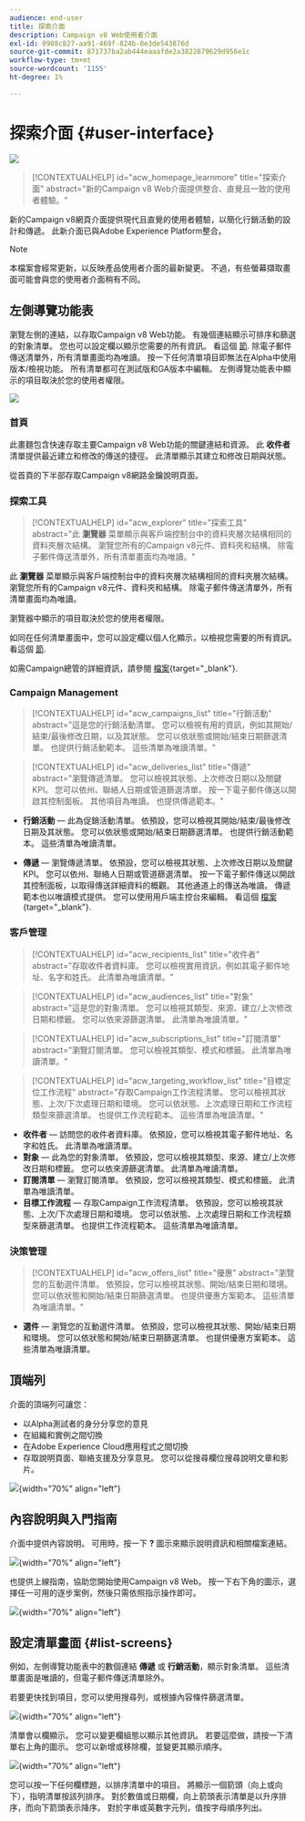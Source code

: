 ```yaml
---
audience: end-user
title: 探索介面
description: Campaign v8 Web使用者介面
exl-id: 0908c827-aa91-469f-824b-8e3de543876d
source-git-commit: 871737ba2ab444eaaafde2a3822879629d956e1c
workflow-type: tm+mt
source-wordcount: '1155'
ht-degree: 1%

---
```


# 探索介面 {#user-interface}

![](../assets/do-not-localize/badge.png)

>[!CONTEXTUALHELP]
>id="acw_homepage_learnmore"
>title="探索介面"
>abstract="新的Campaign v8 Web介面提供整合、直覺且一致的使用者體驗。"

新的Campaign v8網頁介面提供現代且直覺的使用者體驗，以簡化行銷活動的設計和傳遞。 此新介面已與Adobe Experience Platform整合。

<!--
Key concepts when browsing the user interface are common with Adobe Experience Platform. Refer to [Adobe Experience Platform documentation](https://experienceleague.adobe.com/docs/experience-platform/landing/platform-ui/ui-guide.html#adobe-experience-platform-ui-guide) for more details.
-->

>[!NOTE]
>
>本檔案會經常更新，以反映產品使用者介面的最新變更。 不過，有些螢幕擷取畫面可能會與您的使用者介面稍有不同。


<!--
* console + web interface (overview, why use each of them)
* web UI made up of read-only lists that can be configured, show how to add columns
-->

## 左側導覽功能表

瀏覽左側的連結，以存取Campaign v8 Web功能。 有幾個連結顯示可排序和篩選的對象清單。 您也可以設定欄以顯示您需要的所有資訊。 看這個 [節](#list-screens). 除電子郵件傳送清單外，所有清單畫面均為唯讀。 按一下任何清單項目即無法在Alpha中使用版本/檢視功能。 所有清單都可在測試版和GA版本中編輯。 左側導覽功能表中顯示的項目取決於您的使用者權限。

![](assets/home.png)

### 首頁

此畫麵包含快速存取主要Campaign v8 Web功能的關鍵連結和資源。 此 **收件者** 清單提供最近建立和修改的傳送的捷徑。 此清單顯示其建立和修改日期與狀態。

<!--
* Banner
* KPIs on email channel (cross-deliveries): open rate, delivery rate, etc
* Recent items
* Learning cards
-->

從首頁的下半部存取Campaign v8網路金鑰說明頁面。

<!--
show global KPIs, recent items + left menu to access features)
CONTROL PANEL not alpha
Global report not alpha
-->

### 探索工具

>[!CONTEXTUALHELP]
>id="acw_explorer"
>title="探索工具"
>abstract="此 **瀏覽器** 菜單顯示與客戶端控制台中的資料夾層次結構相同的資料夾層次結構。 瀏覽您所有的Campaign v8元件、資料夾和結構。 除電子郵件傳送清單外，所有清單畫面均為唯讀。"

此 **瀏覽器** 菜單顯示與客戶端控制台中的資料夾層次結構相同的資料夾層次結構。 瀏覽您所有的Campaign v8元件、資料夾和結構。 除電子郵件傳送清單外，所有清單畫面均為唯讀。

瀏覽器中顯示的項目取決於您的使用者權限。

如同在任何清單畫面中，您可以設定欄以個人化顯示，以檢視您需要的所有資訊。 看這個 [節](#list-screens).

如需Campaign總管的詳細資訊，請參閱 [檔案](https://experienceleague.adobe.com/docs/campaign/campaign-v8/new/ac-ui/campaign-ui.html#ac-explorer-ui){target="_blank"}.
<!--
Explorer' menu in web UI to navigate through console content: console navtree second view in addition to the left menu lists with filters. The Explorer gives the real folder hierarchy from the console. Make sure you find your deliveries in sub-folders. All lists can be accessed in read-only. No Create/Edit. You can configure lists (colums). All schema fields, linked tables are available. 

If you need to view your lists of recipients (age, gender), transactions or live transactional messages. To view each/edit -> console.

Navtree view depends on permissions (same as console).
-->

### Campaign Management

>[!CONTEXTUALHELP]
>id="acw_campaigns_list"
>title="行銷活動"
>abstract="這是您的行銷活動清單。 您可以檢視有用的資訊，例如其開始/結束/最後修改日期，以及其狀態。 您可以依狀態或開始/結束日期篩選清單。 也提供行銷活動範本。 這些清單為唯讀清單。"

>[!CONTEXTUALHELP]
>id="acw_deliveries_list"
>title="傳遞"
>abstract="瀏覽傳遞清單。 您可以檢視其狀態、上次修改日期以及關鍵KPI。 您可以依州、聯絡人日期或管道篩選清單。 按一下電子郵件傳送以開啟其控制面板。 其他項目為唯讀。 也提供傳遞範本。"

* **行銷活動**  — 此為促銷活動清單。 依預設，您可以檢視其開始/結束/最後修改日期及其狀態。 您可以依狀態或開始/結束日期篩選清單。 也提供行銷活動範本。 這些清單為唯讀清單。

* **傳遞**  — 瀏覽傳遞清單。 依預設，您可以檢視其狀態、上次修改日期以及關鍵KPI。 您可以依州、聯絡人日期或管道篩選清單。 按一下電子郵件傳送以開啟其控制面板，以取得傳送詳細資料的概觀。 其他通道上的傳送為唯讀。 傳遞範本也以唯讀模式提供。 您可以使用用戶端主控台來編輯。 看這個 [檔案](https://experienceleague.adobe.com/docs/campaign/campaign-v8/campaigns/send/create-templates.html){target="_blank"}.

### 客戶管理

>[!CONTEXTUALHELP]
>id="acw_recipients_list"
>title="收件者"
>abstract="存取收件者資料庫。 您可以檢視實用資訊，例如其電子郵件地址、名字和姓氏。 此清單為唯讀清單。"

>[!CONTEXTUALHELP]
>id="acw_audiences_list"
>title="對象"
>abstract="這是您的對象清單。 您可以檢視其類型、來源、建立/上次修改日期和標籤。 您可以依來源篩選清單。 此清單為唯讀清單。"

>[!CONTEXTUALHELP]
>id="acw_subscriptions_list"
>title="訂閱清單"
>abstract="瀏覽訂閱清單。 您可以檢視其類型、模式和標籤。 此清單為唯讀清單。"

>[!CONTEXTUALHELP]
>id="acw_targeting_workflow_list"
>title="目標定位工作流程"
>abstract="存取Campaign工作流程清單。 您可以檢視其狀態、上次/下次處理日期和環境。 您可以依狀態、上次處理日期和工作流程類型來篩選清單。 也提供工作流程範本。 這些清單為唯讀清單。"

* **收件者**  — 訪問您的收件者資料庫。 依預設，您可以檢視其電子郵件地址、名字和姓氏。 此清單為唯讀清單。
* **對象**  — 此為您的對象清單。 依預設，您可以檢視其類型、來源、建立/上次修改日期和標籤。 您可以依來源篩選清單。 此清單為唯讀清單。
* **訂閱清單**  — 瀏覽訂閱清單。 依預設，您可以檢視其類型、模式和標籤。 此清單為唯讀清單。
* **目標工作流程**  — 存取Campaign工作流程清單。 依預設，您可以檢視其狀態、上次/下次處理日期和環境。 您可以依狀態、上次處理日期和工作流程類型來篩選清單。 也提供工作流程範本。 這些清單為唯讀清單。

### 決策管理

>[!CONTEXTUALHELP]
>id="acw_offers_list"
>title="優惠"
>abstract="瀏覽您的互動選件清單。 依預設，您可以檢視其狀態、開始/結束日期和環境。 您可以依狀態和開始/結束日期篩選清單。 也提供優惠方案範本。 這些清單為唯讀清單。"

* **選件**  — 瀏覽您的互動選件清單。 依預設，您可以檢視其狀態、開始/結束日期和環境。 您可以依狀態和開始/結束日期篩選清單。 也提供優惠方案範本。 這些清單為唯讀清單。

## 頂端列

介面的頂端列可讓您：

* 以Alpha測試者的身分分享您的意見
* 在組織和實例之間切換
* 在Adobe Experience Cloud應用程式之間切換
* 存取說明頁面、聯絡支援及分享意見。 您可以從搜尋欄位搜尋說明文章和影片。

![](assets/unified-shell.png){width="70%" align="left"}
<!--
Org / Sub-org switcher to switch between instances. Only one for Alpha. Later: intermerdiate screen with Control Panel (beta). if v8 + ACS with one card per ACS instance. Maybe quickly explain the menu for Alpha?
-->

## 內容說明與入門指南

介面中提供內容說明。 可用時，按一下 **?** 圖示來顯示說明資訊和相關檔案連結。

![](assets/context-help.png){width="70%" align="left"}

也提供上線指南，協助您開始使用Campaign v8 Web。 按一下右下角的圖示，選擇任一可用的逐步案例，然後只需依照指示操作即可。

![](assets/onboarding.png){width="70%" align="left"}

## 設定清單畫面 {#list-screens}

例如，左側導覽功能表中的數個連結 **傳遞** 或 **行銷活動**，顯示對象清單。 這些清單畫面是唯讀的，但電子郵件傳送清單除外。

若要更快找到項目，您可以使用搜尋列，或根據內容條件篩選清單。

![](assets/filter.png){width="70%" align="left"}

清單會以欄顯示。 您可以變更欄組態以顯示其他資訊。 若要這麼做，請按一下清單右上角的圖示。 您可以新增或移除欄，並變更其顯示順序。

![](assets/columns.png){width="70%" align="left"}

您可以按一下任何欄標題，以排序清單中的項目。 將顯示一個箭頭（向上或向下），指明清單按該列排序。 對於數值或日期欄，向上箭頭表示清單是以升序排序，而向下箭頭表示降序。 對於字串或英數字元列，值按字母順序列出。

<!--
## Supported browsers {#browsers}

Adobe Campaign interface is designed to work optimally in the latest version of Google Chrome. You might have trouble using certain features on older versions or other browsers.
-->